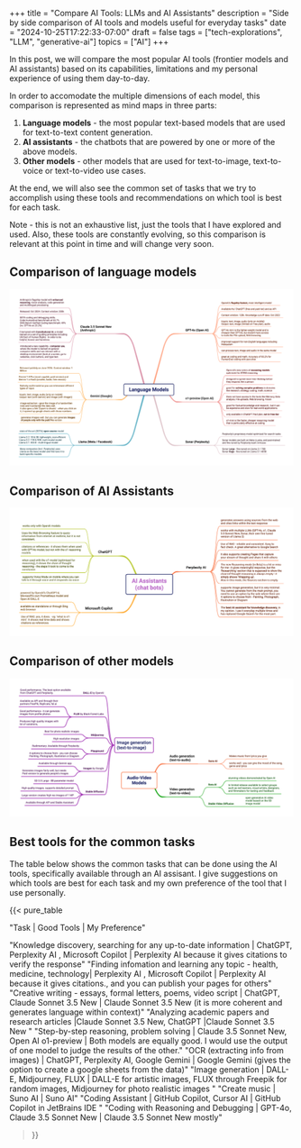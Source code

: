 +++
title = "Compare AI Tools: LLMs and AI Assistants"
description = "Side by side comparison of AI tools and models useful for everyday tasks"
date = "2024-10-25T17:22:33-07:00"
draft = false
tags = ["tech-explorations", "LLM", "generative-ai"]
topics = ["AI"]
+++

In this post, we will compare the most popular AI tools (frontier models and AI assistants) based on its capabilities, limitations and my personal experience of using them day-to-day. 

In order to accomodate the multiple dimensions of each model, this comparison is represented as mind maps in three parts:
1. **Language models** - the most popular text-based models that are used for text-to-text content generation.
2. **AI assistants** - the chatbots that are powered by one or more of the above models.
3. **Other models** - other models that are used for text-to-image, text-to-voice or text-to-video use cases.

At the end, we will also see the common set of tasks that we try to accomplish using these tools and recommendations on which tool is best for each task.

Note - this is not an exhaustive list, just the tools that I have explored and used. Also, these tools are constantly evolving, so this comparison is relevant at this point in time and will change very soon.

## Comparison of language models

![Language Models](compare-language-models.png)

## Comparison of AI Assistants
![AI Assistants](compare-ai-assistants.png)

## Comparison of other models
![Image, Audio, Video Models](compare-image-audio-video-models.png)

## Best tools for the common tasks
The table below shows the common tasks that can be done using the AI tools, specifically available through an AI assisant. I give suggestions on which tools are best for each task and my own preference of the tool that I use personally.

{{< pure_table

"Task | Good Tools  |  My Preference"

"Knowledge discovery, searching for any up-to-date information   | ChatGPT, Perplexity AI , Microsoft Copilot  |  Perplexity AI because it gives citations to verify the response"
"Finding infomation and learning any topic - health, medicine, technology| Perplexity AI , Microsoft Copilot  |  Perplexity AI because it gives citations., and you can publish your pages for others"
"Creative writing - essays, formal letters, poems, video script | ChatGPT, Claude Sonnet 3.5 New | Claude Sonnet 3.5 New (it is more coherent and generates language within context)"
"Analyzing academic papers and research articles |Claude Sonnet 3.5 New, ChatGPT |Claude Sonnet 3.5 New "
"Step-by-step reasoning, problem solving     | Claude 3.5 Sonnet New, Open AI o1-preview |  Both models are equally good. I would use the output of one model to judge the results of the other."
"OCR (extracting info from images)     | ChatGPT, Perplexity AI, Google Gemini  | Google Gemini (gives the option to create a google sheets from the data)"
"Image generation  | DALL-E, Midjourney, FLUX  | DALL-E for artistic images, FLUX through Freepik for random images, Midjourney for photo realistic images  "
"Create music  | Suno AI | Suno AI"
"Coding Assistant  | GitHub Copilot, Cursor AI  | GitHub Copilot in JetBrains IDE "
"Coding with Reasoning and Debugging  | GPT-4o, Claude 3.5 Sonnet New  | Claude 3.5 Sonnet New mostly"

>}}
